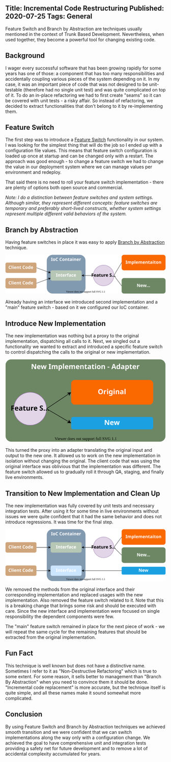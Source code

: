 Title: Incremental Code Restructuring
Published: 2020-07-25
Tags: General
---

Feature Switch and Branch by Abstraction are techniques usually mentioned in the context of Trunk Based Development. Nevertheless, when used together, they become a powerful tool for changing existing code. 

## Background  

I wager every successful software that has been growing rapidly for some years has one of those: a component that has too many responsibilities and accidentally coupling various pieces of the system depending on it. In my case, it was an important piece of code that was not designed to be unit-testable (therefore had no single unit test) and was quite complicated on top of it. To do an in-place refactoring we had to first create "seams" so it can be covered with unit tests - a risky affair. So instead of refactoring, we decided to extract functionalities that don't belong to it by re-implementing them.  

## Feature Switch  

The first step was to introduce a [Feature Switch](https://en.wikipedia.org/wiki/Feature_toggle) functionality in our system. I was looking for the simplest thing that will do the job so I ended up with a configuration file values. This means that feature switch configuration is loaded up once at startup and can be changed only with a restart. The approach was good enough - to change a feature switch we had to change the value in our deployment system where we can manage values per environment and redeploy.  

That said there is no need to roll your feature switch implementation - there are plenty of options both open source and commercial.   

*Note: I do a distinction between feature switches and system settings. Although similar, they represent different concepts: feature switches are temporary and preferably short-lived constructs, whether system settings represent multiple different valid behaviors of the system.*

## Branch by Abstraction  

Having feature switches in place it was easy to apply [Branch by Abstraction](https://www.martinfowler.com/bliki/BranchByAbstraction.html) technique.  

![branch by abstraction](images/incremental-code-restructuring/feature-switch.svg)  
   
Already having an interface we introduced second implementation and a "main" feature switch - based on it we configured our IoC container.    

## Introduce New Implementation  

The new implementation was nothing but a proxy to the original implementation, dispatching all calls to it. Next, we singled out a functionality we wanted to extract and introduced a specific feature switch to control dispatching the calls to the original or new implementation.  

![branch by abstraction](images/incremental-code-restructuring/new-implementation.svg)  

This turned the proxy into an adapter translating the original input and output to the new one. It allowed us to work on the new implementation in isolation without changing the original. The client code that was using the original interface was oblivious that the implementation was different. The feature switch allowed us to gradually roll it through QA, staging, and finally live environments. 

## Transition to New Implementation and Clean Up  

The new implementation was fully covered by unit tests and necessary integration tests. After using it for some time in live environments without issues we were quite confident that it had the same behavior and does not introduce regressions. It was time for the final step.  

![transition to new implementation](images/incremental-code-restructuring/transition.svg)  

We removed the methods from the original interface and their corresponding implementation and replaced usages with the new implementation. Also removed the feature switch related to it. Note that this is a breaking change that brings some risk and should be executed with care. Since the new interface and implementation were focused on single responsibility the dependent components were few.

The "main" feature switch remained in place for the next piece of work - we will repeat the same cycle for the remaining features that should be extracted from the original implementation.  

## Fun Fact  

This technique is well known but does not have a distinctive name. Sometimes I refer to it as "Non-Destructive Refactoring" which is true to some extent. For some reason, it sells better to management than "Branch By Abstraction" when you need to convince them it should be done. "Incremental code replacement" is more accurate, but the technique itself is quite simple, and all these names make it sound somewhat more complicated.

## Conclusion  

By using Feature Switch and Branch by Abstraction techniques we achieved smooth transition and we were confident that we can switch implementations along the way only with a configuration change. We achieved the goal to have comprehensive unit and integration tests providing a safety net for future development and to remove a lot of accidental complexity accumulated for years.  
